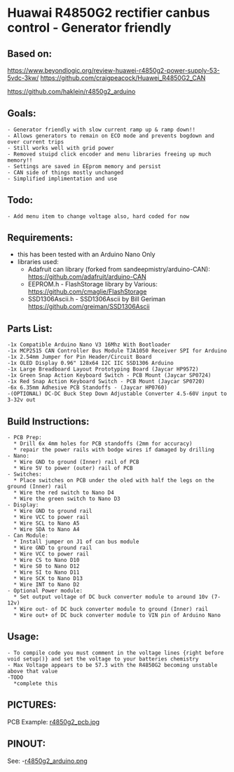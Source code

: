 # Huawai R4850G2 rectifier canbus control - Generator friendly

  ## Based on:

   https://www.beyondlogic.org/review-huawei-r4850g2-power-supply-53-5vdc-3kw/
   https://github.com/craigpeacock/Huawei_R4850G2_CAN

   https://github.com/haklein/r4850g2_arduino

  ## Goals:
    - Generator friendly with slow current ramp up & ramp down!!
    - Allows generators to remain on ECO mode and prevents bogdown and over current trips
    - Still works well with grid power
    - Removed stuipd click encoder and menu libraries freeing up much memory!!
    - Settings are saved in EEprom memory and persist
    - CAN side of things mostly unchanged
    - Simplified implimentation and use

  ## Todo:
    - Add menu item to change voltage also, hard coded for now 
  
  ## Requirements:
   - this has been tested with an Arduino Nano Only
   - libraries used:
      * Adafruit can library (forked from sandeepmistry/arduino-CAN):
        https://github.com/adafruit/arduino-CAN
      * EEPROM.h - FlashStorage library by Various:
        https://github.com/cmaglie/FlashStorage
      * SSD1306Ascii.h - SSD1306Ascii by Bill Geriman
         https://github.com/greiman/SSD1306Ascii
  ## Parts List:
    
    -1x Compatible Arduino Nano V3 16Mhz With Bootloader
    -1x MCP2515 CAN Controller Bus Module TJA1050 Receiver SPI for Arduino
    -1x 2.54mm Jumper for Pin Header/Circuit Board 
    -1x OLED Display 0.96" 128x64 I2C IIC SSD1306 Arduino 
    -1x Large Breadboard Layout Prototyping Board (Jaycar HP9572)
    -1x Green Snap Action Keyboard Switch - PCB Mount (Jaycar SP0724)
    -1x Red Snap Action Keyboard Switch - PCB Mount (Jaycar SP0720)
    -6x 6.35mm Adhesive PCB Standoffs - (Jaycar HP0760)
    -(OPTIONAL) DC-DC Buck Step Down Adjustable Converter 4.5-60V input to 3-32v out

  ## Build Instructions:
    - PCB Prep:
      * Drill 6x 4mm holes for PCB standoffs (2mm for accuracy)
      * repair the power rails with bodge wires if damaged by drilling
    - Nano:
      * Wire GND to ground (Inner) rail of PCB 
      * Wire 5V to power (outer) rail of PCB 
    - Switches:
      * Place switches on PCB under the oled with half the legs on the ground (Inner) rail
      * Wire the red switch to Nano D4
      * Wire the green switch to Nano D3
    - Display:
      * Wire GND to ground rail
      * Wire VCC to power rail
      * Wire SCL to Nano A5
      * Wire SDA to Nano A4
    - Can Module:
      * Install jumper on J1 of can bus module
      * Wire GND to ground rail
      * Wire VCC to power rail
      * Wire CS to Nano D10
      * Wire S0 to Nano D12
      * Wire SI to Nano D11
      * Wire SCK to Nano D13
      * Wire INT to Nano D2
    - Optional Power module:
      * Set output voltage of DC buck converter module to around 10v (7-12v)
      * Wire out- of DC buck converter module to ground (Inner) rail
      * Wire out+ of DC buck converter module to VIN pin of Arduino Nano 


  ## Usage:
    - To compile code you must comment in the voltage lines {right before void setup()} and set the voltage to your batteries chemistry
    - Max Voltage appears to be 57.3 with the R4850G2 becoming unstable above that value
    -TODO
      *complete this

      
  ## PICTURES:
  PCB Example:
    [r4850g2_pcb.jpg](https://github.com/bbobkins/r4850g2_arduino/blob/main/r4850g2_pcb.jpg)


  ## PINOUT:
  See:
  -[r4850g2_arduino.png](https://github.com/bbobkins/r4850g2_arduino/blob/main/r4850g2_arduino.png)
